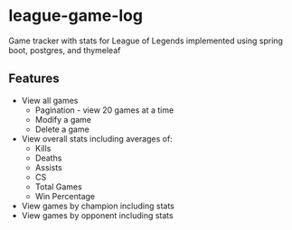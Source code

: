 # league-game-log
Game tracker with stats for League of Legends implemented using spring boot, postgres, and thymeleaf


## Features
- View all games
  - Pagination - view 20 games at a time
  - Modify a game
  - Delete a game
- View overall stats including averages of:
  - Kills
  - Deaths
  - Assists
  - CS
  - Total Games
  - Win Percentage
- View games by champion including stats
- View games by opponent including stats
